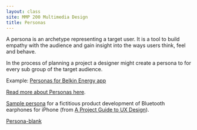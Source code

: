 ```yaml
---
layout: class
site: MMP 200 Multimedia Design
title: Personas
---
```


A persona is an archetype representing a target user. It is a tool to build empathy with the audience and gain insight into the ways users think, feel and behave.

In the process of planning a project a designer might create a persona to for every sub group of the target audience.

Example: [Personas for Belkin Energy app](https://www.behance.net/gallery/16599605/Belkin-Energy-App-Personas) 

[Read more about Personas here](http://www.smashingmagazine.com/2014/08/a-closer-look-at-personas-part-1/).

[Sample persona](http://projectuxd.com/wp-content/uploads/2009/03/nicollepersonach7.doc) for a fictitious product development of Bluetooth earphones for iPhone (from [A Project Guide to UX Design](http://projectuxd.com/)).

[Persona-blank]({{site.url}}/mmp200/information-architecture/persona-blank.doc)
